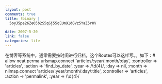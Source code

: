 ```yaml
--- 
layout: post
comments: true
title: !binary |
  5oyJ5pe26Ze05b2S5qGj55qEUm91dGVz5YaZ5rOV

date: 2007-5-20
link: false
categories: life
---
```

在博客等系统中，通常需要按时间进行归档，这个Routes可以这样写。。如下：# allow neat perma urlsmap.connect 'articles/:year/:month/:day', :controller  =&gt; 'articles',      :action =&gt; 'find_by_date',      :year =&gt; /\d{4}/, :day =&gt; nil, :month =&gt; nilmap.connect 'articles/:year/:month/:day/:title', :controller  =&gt; 'articles',      :action =&gt; 'permalink', :year =&gt; /\d{4}/
